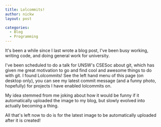 ```yaml
---
title: Lolcommits!
author: nickw
layout: post

categories:
  - Blog
  - Programming
---
```

It's been a while since I last wrote a blog post, I've been busy working, writing code, and doing general work for university.

I've been scheduled to do a talk for UNSW's CSESoc about git, which has given me great motivation to go and find cool and awesome things to do with git. I found Lolcommits! See the left hand menu of this page (on desktop only), you can see my latest commit message (and a funny photo, hopefully) for projects I have enabled lolcommits on. 

My idea stemmed from me joking about how it would be funny if it automatically uploaded the image to my blog, but slowly evolved into actually becoming a thing.

All that's left now to do is for the latest image to be automatically uploaded after it is created!

